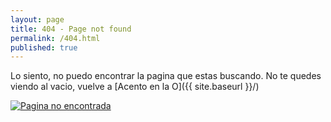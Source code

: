 ```yaml
---
layout: page
title: 404 - Page not found
permalink: /404.html
published: true
---
```


Lo siento, no puedo encontrar la pagina que estas buscando. No te quedes viendo al vacio, vuelve a [Acento en la O]({{ site.baseurl }}/)

<a href="{{ site.baseurl }}/">
    <img src="{{ site.baseurl }}/images/svg/void.svg" alt="Pagina no encontrada" />
</a>